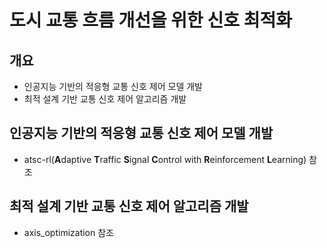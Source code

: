 # 도시 교통 흐름 개선을 위한 신호 최적화

## 개요
- 인공지능 기반의 적응형 교통 신호 제어 모델 개발
- 최적 설계 기반 교통 신호 제어 알고리즘 개발


## 인공지능 기반의 적응형 교통 신호 제어 모델 개발
- atsc-rl(**A**daptive **T**raffic **S**ignal **C**ontrol with **R**einforcement **L**earning) 참조

## 최적 설계 기반 교통 신호 제어 알고리즘 개발
- axis_optimization 참조
